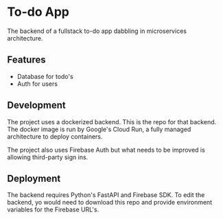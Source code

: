 
# To-do App

The backend of a fullstack to-do app dabbling in microservices architecture.

## Features

- Database for todo's
- Auth for users


## Development

The project uses a dockerized backend. This is the repo for that backend. 
The docker image is run by Google's Cloud Run, a fully managed architecture to deploy containers.

The project also uses Firebase Auth but what needs to be improved is allowing third-party sign ins.
## Deployment

The backend requires Python's FastAPI and Firebase SDK. To edit the backend, yo would need to download this repo and provide environment variables for the Firebase URL's.



